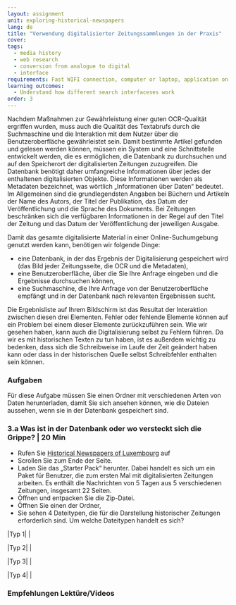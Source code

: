 ```yaml
---
layout: assignment
unit: exploring-historical-newspapers
lang: de
title: "Verwendung digitalisierter Zeitungssammlungen in der Praxis"
cover:
tags:
  - media history
  - web research
  - conversion from analogue to digital
  - interface
requirements: Fast WIFI connection, computer or laptop, application on laptop or computer to view video,
learning outcomes:
  - Understand how different search interfaceses work  
order: 3
---
```


Nachdem Maßnahmen zur Gewährleistung einer guten OCR-Qualität ergriffen wurden, muss auch die Qualität des Textabrufs durch die Suchmaschine und die Interaktion mit dem Nutzer über die Benutzeroberfläche gewährleistet sein. Damit bestimmte Artikel gefunden und gelesen werden können, müssen ein System und eine Schnittstelle entwickelt werden, die es ermöglichen, die Datenbank zu durchsuchen und auf den Speicherort der digitalisierten Zeitungen zuzugreifen. Die Datenbank benötigt daher umfangreiche Informationen über jedes der enthaltenen digitalisierten Objekte. Diese Informationen werden als Metadaten bezeichnet, was wörtlich „Informationen über Daten“ bedeutet. Im Allgemeinen sind die grundlegendsten Angaben bei Büchern und Artikeln der Name des Autors, der Titel der Publikation, das Datum der Veröffentlichung und die Sprache des Dokuments. Bei Zeitungen beschränken sich die verfügbaren Informationen in der Regel auf den Titel der Zeitung und das Datum der Veröffentlichung der jeweiligen Ausgabe.

Damit das gesamte digitalisierte Material in einer Online-Suchumgebung genutzt werden kann, benötigen wir folgende Dinge:
- eine Datenbank, in der das Ergebnis der Digitalisierung gespeichert wird (das Bild jeder Zeitungsseite, die OCR und die Metadaten),
- eine Benutzeroberfläche, über die Sie Ihre Anfrage eingeben und die Ergebnisse durchsuchen können,
- eine Suchmaschine, die Ihre Anfrage von der Benutzeroberfläche empfängt und in der Datenbank nach relevanten Ergebnissen sucht.

Die Ergebnisliste auf Ihrem Bildschirm ist das Resultat der Interaktion zwischen diesen drei Elementen. Fehler oder fehlende Elemente können auf ein Problem bei einem dieser Elemente zurückzuführen sein. Wie wir gesehen haben, kann auch die Digitalisierung selbst zu Fehlern führen. Da wir es mit historischen Texten zu tun haben, ist es außerdem wichtig zu bedenken, dass sich die Schreibweise im Laufe der Zeit geändert haben kann oder dass in der historischen Quelle selbst Schreibfehler enthalten sein können.


<!-- more -->

<!-- briefing-student -->

### Aufgaben
<!-- section-contents -->
Für diese Aufgabe müssen Sie einen Ordner mit verschiedenen Arten von Daten herunterladen, damit Sie sich ansehen können, wie die Dateien aussehen, wenn sie in der Datenbank gespeichert sind.

<!-- section -->

### 3.a Was ist in der Datenbank oder wo versteckt sich die Grippe? | 20 Min
<!-- section-contents -->

- Rufen Sie [Historical Newspapers of Luxembourg](https://data.bnl.lu/data/historical-newspapers/) auf  
- Scrollen Sie zum Ende der Seite.
- Laden Sie das „Starter Pack“ herunter. Dabei handelt es sich um ein Paket für Benutzer, die zum ersten Mal mit digitalisierten Zeitungen arbeiten. Es enthält die Nachrichten von 5 Tagen aus 5 verschiedenen Zeitungen, insgesamt 22 Seiten.
- Öffnen und entpacken Sie die Zip-Datei.
- Öffnen Sie einen der Ordner,
- Sie sehen 4 Dateitypen, die für die Darstellung historischer Zeitungen erforderlich sind. Um welche Dateitypen handelt es sich?



|Typ 1|  |

|Typ 2|  |

|Typ 3|  |

|Typ 4|  |


<!-- section -->

### Empfehlungen Lektüre/Videos
<!-- section-contents -->


<!-- briefing-teacher --> 


